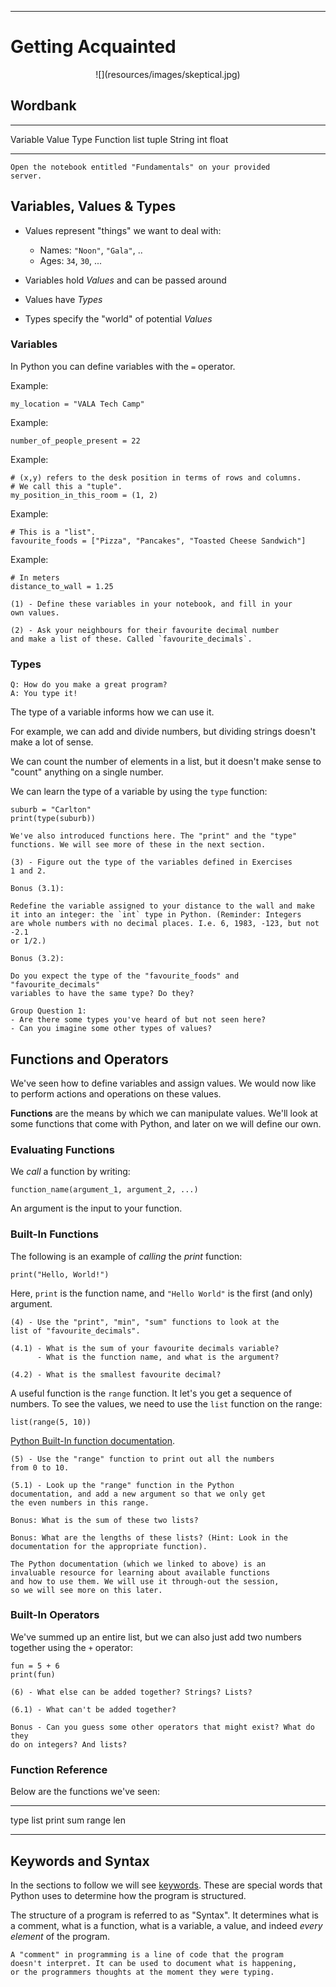 
----

# Getting Acquainted


<center>
![](resources/images/skeptical.jpg)
</center>


## Wordbank

-----------       -------------     ------------
Variable          Value             Type
Function          list              tuple
String            int               float
-----------       -------------     ------------

```instruction
Open the notebook entitled "Fundamentals" on your provided 
server.
```

## Variables, Values & Types

- Values represent "things" we want to deal with:
    - Names: `"Noon"`, `"Gala"`, ..
    - Ages: `34`, `30`, ...

- Variables hold _Values_ and can be passed around
- Values have _Types_
- Types specify the "world" of potential _Values_



### Variables

In Python you can define variables with the `=` operator.

Example:
```{data-language=python}
my_location = "VALA Tech Camp"
```

Example:
```{data-language=python}
number_of_people_present = 22
```

Example:
```{data-language=python}
# (x,y) refers to the desk position in terms of rows and columns.
# We call this a "tuple".
my_position_in_this_room = (1, 2)
```

Example:
```{data-language=python}
# This is a "list".
favourite_foods = ["Pizza", "Pancakes", "Toasted Cheese Sandwich"]
```

Example:
```{data-language=python}
# In meters
distance_to_wall = 1.25
```

```instruction
(1) - Define these variables in your notebook, and fill in your
own values.
```

```instruction
(2) - Ask your neighbours for their favourite decimal number
and make a list of these. Called `favourite_decimals`.
```


### Types

```
Q: How do you make a great program?
A: You type it!
```

The type of a variable informs how we can use it.

For example, we can add and divide numbers, but dividing strings
doesn't make a lot of sense.

We can count the number of elements in a list, but it doesn't make
sense to "count" anything on a single number.

We can learn the type of a variable by using the `type` function:

```{data-language=python}
suburb = "Carlton"
print(type(suburb))
```

```note
We've also introduced functions here. The "print" and the "type"
functions. We will see more of these in the next section.
```

```instruction
(3) - Figure out the type of the variables defined in Exercises 
1 and 2.

Bonus (3.1): 

Redefine the variable assigned to your distance to the wall and make
it into an integer: the `int` type in Python. (Reminder: Integers
are whole numbers with no decimal places. I.e. 6, 1983, -123, but not -2.1
or 1/2.)

Bonus (3.2): 

Do you expect the type of the "favourite_foods" and "favourite_decimals"
variables to have the same type? Do they?
```


```open
Group Question 1: 
- Are there some types you've heard of but not seen here? 
- Can you imagine some other types of values?  
```


## Functions and Operators

We've seen how to define variables and assign values. We would now
like to perform actions and operations on these values. 

**Functions** are the means by which we can manipulate values. We'll look at
some functions that come with Python, and later on we will define our own.

### Evaluating Functions

We _call_ a function by writing:


```{data-language=python}
function_name(argument_1, argument_2, ...)
```

An argument is the input to your function.

### Built-In Functions


The following is an example of _calling_ the _print_ function:
```{data-language=python}
print("Hello, World!")
```

Here, `print` is the function name, and `"Hello World"` is the first (and
only) argument.


```instruction
(4) - Use the "print", "min", "sum" functions to look at the 
list of "favourite_decimals".

(4.1) - What is the sum of your favourite decimals variable?
      - What is the function name, and what is the argument?

(4.2) - What is the smallest favourite decimal?
```


A useful function is the `range` function. It let's you get a sequence of
numbers.  To see the values, we need to use the `list` function on the range:

```{data-language=python}
list(range(5, 10))
```

[Python Built-In function
documentation](https://docs.python.org/3/library/functions.html).

```instruction
(5) - Use the "range" function to print out all the numbers 
from 0 to 10.

(5.1) - Look up the "range" function in the Python 
documentation, and add a new argument so that we only get 
the even numbers in this range.

Bonus: What is the sum of these two lists?

Bonus: What are the lengths of these lists? (Hint: Look in the 
documentation for the appropriate function).
```

```note
The Python documentation (which we linked to above) is an 
invaluable resource for learning about available functions 
and how to use them. We will use it through-out the session, 
so we will see more on this later.
```


### Built-In Operators

We've summed up an entire list, but we can also just add two
numbers together using the `+` operator:

```{data-language=python}
fun = 5 + 6
print(fun)
```

```instruction
(6) - What else can be added together? Strings? Lists?

(6.1) - What can't be added together?

Bonus - Can you guess some other operators that might exist? What do they 
do on integers? And lists?
```

### Function Reference

Below are the functions we've seen:

-----------       -------------     ------------
type              list              print
sum               range             len
-----------       -------------     ------------



## Keywords and Syntax

In the sections to follow we will see
[keywords](https://docs.python.org/3/reference/lexical_analysis.html#keywords).
These are special words that Python uses to determine how the program is
structured.

The structure of a program is referred to as "Syntax". It determines
what is a comment, what is a function, what is a variable, a value,
and indeed _every element_ of the program.

```note
A "comment" in programming is a line of code that the program 
doesn't interpret. It can be used to document what is happening, 
or the programmers thoughts at the moment they were typing.
```

